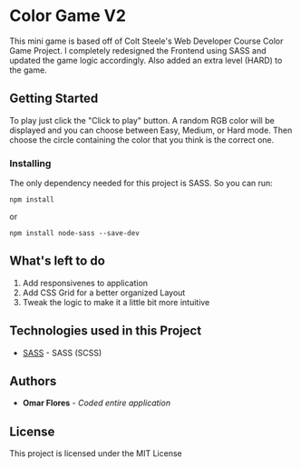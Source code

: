 # Color Game V2

This mini game is based off of Colt Steele's Web Developer Course Color Game Project. I completely redesigned the Frontend using SASS and updated the game logic accordingly. Also added an extra level (HARD) to the game.

## Getting Started

To play just click the "Click to play" button. A random RGB color will be displayed and you can choose between Easy, Medium, or Hard mode. Then choose the circle containing the color that you think is the correct one.

### Installing

The only dependency needed for this project is SASS. So you can run:

```
npm install
```

or

```
npm install node-sass --save-dev
```

## What's left to do

1. Add responsivenes to application
2. Add CSS Grid for a better organized Layout
3. Tweak the logic to make it a little bit more intuitive

## Technologies used in this Project

* [SASS](https://sass-lang.com/guide) - SASS (SCSS) 

## Authors

* **Omar Flores** - *Coded entire application* 

## License

This project is licensed under the MIT License 
